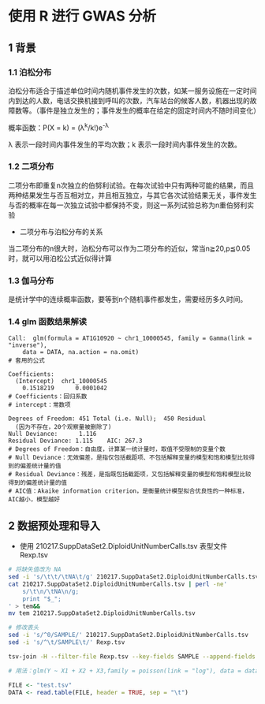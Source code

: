 # 使用 R 进行 GWAS 分析
## 1 背景
### 1.1 泊松分布
泊松分布适合于描述单位时间内随机事件发生的次数，如某一服务设施在一定时间内到达的人数，电话交换机接到呼叫的次数，汽车站台的候客人数，机器出现的故障数等。（事件是独立发生的；事件发生的概率在给定的固定时间内不随时间变化）

概率函数：P(X = k) = (λ<sup>k</sup>/k!)e<sup>-λ</sup>

λ 表示一段时间内事件发生的平均次数；k 表示一段时间内事件发生的次数。

### 1.2 二项分布
二项分布即重复n次独立的伯努利试验。在每次试验中只有两种可能的结果，而且两种结果发生与否互相对立，并且相互独立，与其它各次试验结果无关，事件发生与否的概率在每一次独立试验中都保持不变，则这一系列试验总称为n重伯努利实验

+ 二项分布与泊松分布的关系

当二项分布的n很大时，泊松分布可以作为二项分布的近似，常当n≧20,p≦0.05时，就可以用泊松公式近似得计算

### 1.3 伽马分布
是统计学中的连续概率函数，要等到n个随机事件都发生，需要经历多久时间。


### 1.4 glm 函数结果解读
```
Call:  glm(formula = AT1G10920 ~ chr1_10000545, family = Gamma(link = "inverse"), 
    data = DATA, na.action = na.omit)
# 套用的公式

Coefficients:
  (Intercept)  chr1_10000545  
    0.1518219      0.0001042  
# Coefficients：回归系数
# intercept：常数项

Degrees of Freedom: 451 Total (i.e. Null);  450 Residual
  (因为不存在，20个观察量被删除了)
Null Deviance:	    1.116 
Residual Deviance: 1.115 	AIC: 267.3
# Degrees of Freedom：自由度，计算某一统计量时，取值不受限制的变量个数
# Null Deviance：无效偏差，是指仅包括截距项、不包括解释变量的模型和饱和模型比较得到的偏差统计量的值
# Residual Deviance：残差，是指既包括截距项，又包括解释变量的模型和饱和模型比较得到的偏差统计量的值
# AIC值：Akaike information criterion，是衡量统计模型拟合优良性的一种标准，AIC越小，模型越好
```


## 2 数据预处理和导入

+ 使用 210217.SuppDataSet2.DiploidUnitNumberCalls.tsv 表型文件 Rexp.tsv
```bash
# 将缺失值改为 NA
sed -i 's/\t\t/\tNA\t/g' 210217.SuppDataSet2.DiploidUnitNumberCalls.tsv
cat 210217.SuppDataSet2.DiploidUnitNumberCalls.tsv | perl -ne'
    s/\t\n/\tNA\n/g;
    print "$_";
' > tem&&
mv tem 210217.SuppDataSet2.DiploidUnitNumberCalls.tsv

# 修改表头
sed -i 's/^0/SAMPLE/' 210217.SuppDataSet2.DiploidUnitNumberCalls.tsv
sed -i 's/^\t/SAMPLE\t/' Rexp.tsv

tsv-join -H --filter-file Rexp.tsv --key-fields SAMPLE --append-fields AT1G10920 <(tsv-select -H --fields SAMPLE,chr1_10000545 210217.SuppDataSet2.DiploidUnitNumberCalls.tsv) > test.tsv
```

```R
# 用法：glm(Y ~ X1 + X2 + X3,family = poisson(link = "log"), data = data, na.action=na.omit)

FILE <- "test.tsv"
DATA <- read.table(FILE, header = TRUE, sep = "\t")


```

